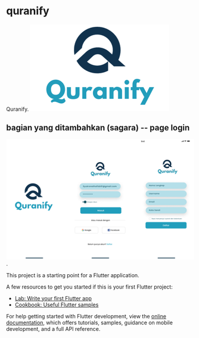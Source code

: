 # quranify

Quranify.
![Logo Quranify](assets/images/icon.png)

## bagian yang ditambahkan (sagara) -- page login
![login dan daftar](assets/daftarimage/pagelogin.png).



This project is a starting point for a Flutter application.

A few resources to get you started if this is your first Flutter project:

- [Lab: Write your first Flutter app](https://docs.flutter.dev/get-started/codelab)
- [Cookbook: Useful Flutter samples](https://docs.flutter.dev/cookbook)

For help getting started with Flutter development, view the
[online documentation](https://docs.flutter.dev/), which offers tutorials,
samples, guidance on mobile development, and a full API reference.

